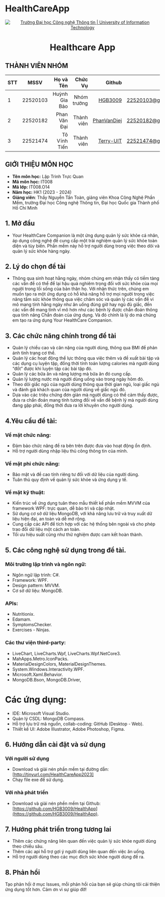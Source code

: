 # HealthCareApp
<!-- Banner -->
<p align="center">
  <a href="https://www.uit.edu.vn/" title="Trường Đại học Công nghệ Thông tin" style="border: none;">
    <img src="https://i.imgur.com/WmMnSRt.png" alt="Trường Đại học Công nghệ Thông tin | University of Information Technology">
  </a>
</p>

<h1 align="center"><b>Healthcare App</b></h>

## THÀNH VIÊN NHÓM
| STT    | MSSV          | Họ và Tên              |Chức Vụ    | Github                                                  | Email                   |
| ------ |:-------------:| ----------------------:|----------:|--------------------------------------------------------:|-------------------------:
| 1      | 22520103      | Huỳnh Gia Bảo          |Nhóm trưởng|[HGB3009](https://github.com/HGB3009)                    |22520103@gm.uit.edu.vn   |
| 2      | 22520182      | Phan Văn Đại           |Thành viên |[PhanVanDiej](https://github.com/PhanVanDiej)            |22520182@gm.uit.edu.vn   |
| 3      | 22521474      | Tô Vĩnh Tiến           |Thành viên |[Terry-UIT](https://github.com/Terry-UIT)                |22521474@gm.uit.edu.vn   |

## GIỚI THIỆU MÔN HỌC
* **Tên môn học:** Lập Trình Trực Quan
* **Mã môn học:** IT008
* **Mã lớp:** IT008.O14
* **Năm học:** HK1 (2023 - 2024)
* **Giảng viên**: Thầy Nguyễn Tấn Toàn, giảng viên Khoa Công Nghệ Phần Mềm, trường Đại học Công nghệ Thông tin, Đại học Quốc gia Thành phố Hồ Chí Minh
 
## 1. Mở đầu
* Your HealthCare Companion là một ứng dụng quản lý sức khỏe cá nhân, áp dụng công nghệ để cung cấp một trải nghiệm quản lý sức khỏe toàn diện và tùy biến. Phần mềm này hỗ trợ người dùng trong việc theo dõi và quản lý sức khỏe hàng ngày.
  
## 2. Lý do chọn đề tài
* Thông qua sinh hoạt hằng ngày, nhóm chúng em nhận thấy có tiềm tàng các vấn đề có thể để lại hậu quả nghiêm trọng đối với sức khỏe của mọi người trong lối sống của bản thân họ. Với nhận thức trên, chúng em muốn tạo ra một ứng dụng có hỗ khả năng hỗ trợ mọi người trong việc nâng tầm sức khỏe thông qua việc chăm sóc và quản lý các vấn đề vi mô mang tính hằng ngày như ăn uống đúng giờ hay ngủ đủ giấc, đến các vấn đề mang tính vĩ mô hơn như các bệnh lý được chẩn đoán thông qua tính năng Chẩn đoán của ứng dụng. Và đó chính là lý do mà chúng em tạo ra ứng dụng Your HealthCare Companion.

## 3. Các chức năng chính trong đề tài
* Quản lý chiều cao và cân nặng của người dùng, thông qua BMI để phản ánh tình trạng cơ thể.
* Quản lý các hoạt động thể lực thông qua việc thêm và đề xuất bài tập và các dụng cụ luyện tập, đồng thời tính toán lượng calories mà người dùng “đốt” được khi luyện tập các bài tập đó.
* Quản lý các bữa ăn và năng lượng mà bữa ăn đó cung cấp.
* Quản lý lượng nước mà người dùng uống vào trong ngày hôm đó.
* Theo dõi giấc ngủ của người dùng thông qua thời gian ngủ, loại giấc ngủ và đánh giá khách quan của người dùng về giấc ngủ đó.
* Dựa vào các triệu chứng đơn giản mà người dùng có thể cảm thấy được, đưa ra chẩn đoán mang tính tương đối về vấn đề bệnh lý mà người dùng đang gặp phải, đồng thời đưa ra lời khuyên cho người dùng.

## 4.Yêu cầu đề tài:
### Về mặt chức năng:
* Đảm bảo chức năng đề ra bên trên được đưa vào hoạt động ổn định.
* Hỗ trợ người dùng nhập liệu thủ công thông tin của mình.

### Về mặt phi chức năng:
* Bảo mật và đề cao tính riêng tư đối với dữ liệu của người dùng.
* Tuân thủ quy định về quản lý sức khỏe và ứng dụng y tế.
### Về mặt kỹ thuật:
* Kiến trúc về ứng dụng tuân theo mẫu thiết kế phần mềm MVVM của framework WPF: trực quan, dễ bảo trì và cập nhật.
* Sử dụng cơ sở dữ liệu MongoDB, với khả năng lưu trữ và truy xuất dữ liệu hiện đại, an toàn và dễ mở rộng.
* Cung cấp các API để tích hợp với các hệ thống bên ngoài và cho phép trao đổi dữ liệu một cách an toàn.
* Tối ưu hiệu suất cũng như thử nghiệm được cam kết hoàn thành.

## 5. Các công nghệ sử dụng trong đề tài.
### Môi trường lập trình và ngôn ngữ:
* Ngôn ngữ lập trình: C#.
* Framework: WPF.
* Design pattern: MVVM.
* Cơ sở dữ liệu: MongoDB.
### APIs:
* Nutritionix.
* Edamam.
* SymptomsChecker.
* Exercises - Ninjas.
### Các thư viện third-party:
* LiveChart, LiveCharts.Wpf, LiveCharts.Wpf.NetCore3.
* MahApps.Metro.IconPacks.
* MaterialDesignColors, MaterialDesignThemes.
* System.Windows.Interactivity.WPF.
* Microsoft.Xaml.Behavior.
* MongoDB.Bson, MongoDB.Driver,  
# Các ứng dụng:
* IDE: Microsoft Visual Studio.
* Quản lý CSDL: MongoDB Compass.
* Hỗ trợ lưu trữ mã nguồn, collab-coding: GitHub (Desktop - Web).
* Thiết kế UI: Adobe Illustrator, Adobe Photoshop, Figma.

## 6. Hướng dẫn cài đặt và sử dụng
### Với người sử dụng 
* Download và giải nén phần mềm tại đường dẫn: [http://tinyurl.com/HealthCareApp2023]
* Chạy file exe để sử dụng.


### Với nhà phát triển 

* Download và giải nén phền mềm tại Github: [https://github.com/HGB3009/HealthApp](https://github.com/HGB3009/HealthApp).

## 7. Hướng phát triển trong tương lai
* Thêm các chứng năng liên quan đến việc quản lý sức khỏe người dùng theo chiều sâu.
* Thêm các api hỗ trợ gợi ý người dùng liên quan đến việc ăn uống.
* Hỗ trợ người dùng theo các mục đích sức khỏe người dùng đề ra.

## 8. Phản hồi 

Tạo phản hồi ở mục Issues, mỗi phản hồi của bạn sẽ giúp chúng tôi cải thiện ứng dụng tốt hơn. Cảm ơn vì sự giúp đỡ! 
